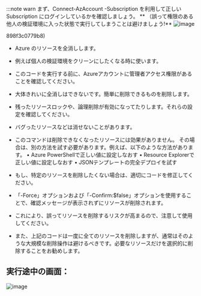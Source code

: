 
:::note warn
まず、Connect-AzAccount -Subscription を利用して正しいSubscription にログインしているかを確認しましょう。
** （誤って権限のある他人の検証環境に入った状態で実行してしまうことは避けましょう!**
![image](https://github.com/aktsmm/Scripts/assets/71251920/6b8c3197-1263-4748-957a-5ca262a972ab)


898f3c0779b8)

* Azure のリソースを全消しします。
* 例えば個人の検証環境をクリーンにしたくなる時に使います。
* このコードを実行する前に、Azureアカウントに管理者アクセス権限があることを確認してください。
* 大体きれいに全消しはできないです。簡単に削除できるものを削除します。
* 残ったリソースロックや、論理削除が有効になってたりします。それらの設定を確認してください。
* バグったリソースなどは消せないことがあります。
* このコマンドは削除できなくなったリソースには効果がありません。
その場合は、別の方法を試す必要があります。例えば、以下のような方法があります。
 • Azure PowerShellで正しい値に設定しなおす
 • Resource Explorerで正しい値に設定しなおす
 • JSONテンプレートの完全デプロイを試す

* もし、特定のリソースを削除したくない場合は、適切にコードを修正してください。
* 「-Force」オプションおよび「-Confirm:$false」オプションを使用することで、確認メッセージが表示されずにリソースが削除されます。
* これにより、誤ってリソースを削除するリスクが高まるので、注意して使用してください。
* また、上記のコードは一度に全てのリソースを削除しますが、通常はそのような大規模な削除操作は避けるべきです。必要なリソースだけを選択的に削除することをお勧めします。


## 実行途中の画面：
![image](https://github.com/aktsmm/Scripts/assets/71251920/4913df6c-f02a-446b-b888-271d2a7e25b7)
